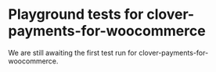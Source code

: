 # Playground tests for clover-payments-for-woocommerce
We are still awaiting the first test run for clover-payments-for-woocommerce.
